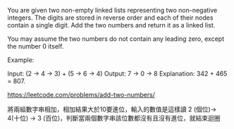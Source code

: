 You are given two non-empty linked lists representing two non-negative integers. The digits are stored in reverse order and each of their nodes contain a single digit. Add the two numbers and return it as a linked list.

You may assume the two numbers do not contain any leading zero, except the number 0 itself.

Example:

Input: (2 -> 4 -> 3) + (5 -> 6 -> 4)
Output: 7 -> 0 -> 8
Explanation: 342 + 465 = 807.

https://leetcode.com/problems/add-two-numbers/


將兩組數字串相加，相加結果大於10要進位，輸入的數值是這樣讀   2 (個位)-> 4(十位) -> 3 (百位)，判斷當兩個數字串該位數都沒有且沒有進位，就結束迴圈
